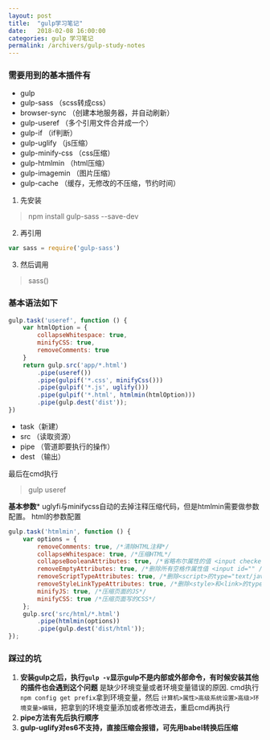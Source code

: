 ```yaml
---
layout: post
title:  "gulp学习笔记"
date:   2018-02-08 16:00:00
categories: gulp 学习笔记
permalink: /archivers/gulp-study-notes
---
```


### 需要用到的基本插件有
- gulp
- gulp-sass （scss转成css）
- browser-sync （创建本地服务器，并自动刷新）
- gulp-useref （多个引用文件合并成一个）
- gulp-if （if判断）
- gulp-uglify （js压缩）
- gulp-minify-css （css压缩）
- gulp-htmlmin （html压缩）
- gulp-imagemin （图片压缩）
- gulp-cache （缓存，无修改的不压缩，节约时间）

1. 先安装
>  npm install gulp-sass --save-dev
2. 再引用
```js
var sass = require('gulp-sass')
```

3. 然后调用
> sass()

### 基本语法如下
```js
gulp.task('useref', function () {
    var htmlOption = {
        collapseWhitespace: true,
        minifyCSS: true,
        removeComments: true
    }
    return gulp.src('app/*.html')
        .pipe(useref())
        .pipe(gulpif('*.css', minifyCss()))
        .pipe(gulpif('*.js', uglify()))
        .pipe(gulpif('*.html', htmlmin(htmlOption)))
        .pipe(gulp.dest('dist'));
})
```
- task（新建） 
- src （读取资源）
- pipe （管道即要执行的操作）
- dest （输出）

最后在cmd执行
> gulp useref

**基本参数***
uglyfi与minifycss自动的去掉注释压缩代码，但是htmlmin需要做参数配置。
html的参数配置

```js
gulp.task('htmlmin', function () {
    var options = {
        removeComments: true, /*清除HTML注释*/
        collapseWhitespace: true, /*压缩HTML*/
        collapseBooleanAttributes: true, /*省略布尔属性的值 <input checked="true"/>=><input />*/
        removeEmptyAttributes: true, /*删除所有空格作属性值 <input id="" /> ==> <input />*/
        removeScriptTypeAttributes: true, /*删除<script>的type="text/javascript"*/
        removeStyleLinkTypeAttributes: true, /*删除<style>和<link>的type="text/css"*/
        minifyJS: true, /*压缩页面的JS*/
        minifyCSS: true /*压缩页面写的CSS*/
    };
    gulp.src('src/html/*.html')
        .pipe(htmlmin(options))
        .pipe(gulp.dest('dist/html'));
});
```
### 踩过的坑
1. **安装gulp之后，执行`gulp -v`显示gulp不是内部或外部命令，有时候安装其他的插件也会遇到这个问题**
是缺少环境变量或者环境变量错误的原因.
cmd执行`npm config get prefix`拿到环境变量，然后 `计算机>属性>高级系统设置>高级>环境变量>编辑`，把拿到的环境变量添加或者修改进去，重启cmd再执行
2. **pipe方法有先后执行顺序**
3. **gulp-uglify对es6不支持，直接压缩会报错，可先用babel转换后压缩**